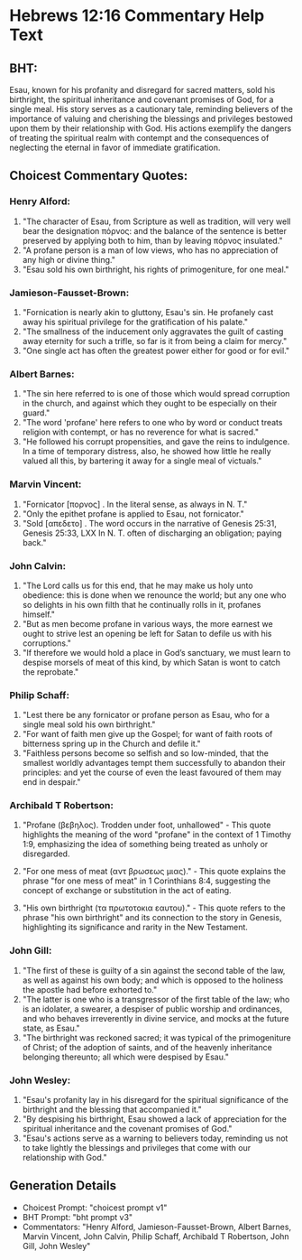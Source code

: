 # Hebrews 12:16 Commentary Help Text

## BHT:
Esau, known for his profanity and disregard for sacred matters, sold his birthright, the spiritual inheritance and covenant promises of God, for a single meal. His story serves as a cautionary tale, reminding believers of the importance of valuing and cherishing the blessings and privileges bestowed upon them by their relationship with God. His actions exemplify the dangers of treating the spiritual realm with contempt and the consequences of neglecting the eternal in favor of immediate gratification.

## Choicest Commentary Quotes:
### Henry Alford:
1. "The character of Esau, from Scripture as well as tradition, will very well bear the designation πόρνος: and the balance of the sentence is better preserved by applying both to him, than by leaving πόρνος insulated."
2. "A profane person is a man of low views, who has no appreciation of any high or divine thing."
3. "Esau sold his own birthright, his rights of primogeniture, for one meal."

### Jamieson-Fausset-Brown:
1. "Fornication is nearly akin to gluttony, Esau's sin. He profanely cast away his spiritual privilege for the gratification of his palate." 
2. "The smallness of the inducement only aggravates the guilt of casting away eternity for such a trifle, so far is it from being a claim for mercy." 
3. "One single act has often the greatest power either for good or for evil."

### Albert Barnes:
1. "The sin here referred to is one of those which would spread corruption in the church, and against which they ought to be especially on their guard."
2. "The word 'profane' here refers to one who by word or conduct treats religion with contempt, or has no reverence for what is sacred."
3. "He followed his corrupt propensities, and gave the reins to indulgence. In a time of temporary distress, also, he showed how little he really valued all this, by bartering it away for a single meal of victuals."

### Marvin Vincent:
1. "Fornicator [πορνος] . In the literal sense, as always in N. T."
2. "Only the epithet profane is applied to Esau, not fornicator."
3. "Sold [απεδετο] . The word occurs in the narrative of Genesis 25:31, Genesis 25:33, LXX In N. T. often of discharging an obligation; paying back."

### John Calvin:
1. "The Lord calls us for this end, that he may make us holy unto obedience: this is done when we renounce the world; but any one who so delights in his own filth that he continually rolls in it, profanes himself."
2. "But as men become profane in various ways, the more earnest we ought to strive lest an opening be left for Satan to defile us with his corruptions."
3. "If therefore we would hold a place in God’s sanctuary, we must learn to despise morsels of meat of this kind, by which Satan is wont to catch the reprobate."

### Philip Schaff:
1. "Lest there be any fornicator or profane person as Esau, who for a single meal sold his own birthright." 
2. "For want of faith men give up the Gospel; for want of faith roots of bitterness spring up in the Church and defile it."
3. "Faithless persons become so selfish and so low-minded, that the smallest worldly advantages tempt them successfully to abandon their principles: and yet the course of even the least favoured of them may end in despair."

### Archibald T Robertson:
1. "Profane (βεβηλος). Trodden under foot, unhallowed" - This quote highlights the meaning of the word "profane" in the context of 1 Timothy 1:9, emphasizing the idea of something being treated as unholy or disregarded.

2. "For one mess of meat (αντ βρωσεως μιας)." - This quote explains the phrase "for one mess of meat" in 1 Corinthians 8:4, suggesting the concept of exchange or substitution in the act of eating.

3. "His own birthright (τα πρωτοτοκια εαυτου)." - This quote refers to the phrase "his own birthright" and its connection to the story in Genesis, highlighting its significance and rarity in the New Testament.

### John Gill:
1. "The first of these is guilty of a sin against the second table of the law, as well as against his own body; and which is opposed to the holiness the apostle had before exhorted to."
2. "The latter is one who is a transgressor of the first table of the law; who is an idolater, a swearer, a despiser of public worship and ordinances, and who behaves irreverently in divine service, and mocks at the future state, as Esau."
3. "The birthright was reckoned sacred; it was typical of the primogeniture of Christ; of the adoption of saints, and of the heavenly inheritance belonging thereunto; all which were despised by Esau."

### John Wesley:
1. "Esau's profanity lay in his disregard for the spiritual significance of the birthright and the blessing that accompanied it."
2. "By despising his birthright, Esau showed a lack of appreciation for the spiritual inheritance and the covenant promises of God."
3. "Esau's actions serve as a warning to believers today, reminding us not to take lightly the blessings and privileges that come with our relationship with God."


## Generation Details
- Choicest Prompt: "choicest prompt v1"
- BHT Prompt: "bht prompt v3"
- Commentators: "Henry Alford, Jamieson-Fausset-Brown, Albert Barnes, Marvin Vincent, John Calvin, Philip Schaff, Archibald T Robertson, John Gill, John Wesley"
